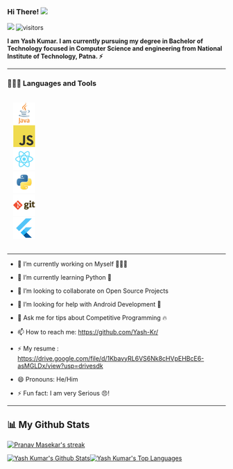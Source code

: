 ### Hi There! <img src="https://github.com/TheDudeThatCode/TheDudeThatCode/blob/master/Assets/Hi.gif" width="29px"> 

![](https://komarev.com/ghpvc/?username=Yash-Kr&color=brightgreen)
![visitors](https://visitor-badge.laobi.icu/badge?page_id=Yash-Kr/Yash-Kr)

**I am Yash Kumar. I am currently pursuing my degree in Bachelor of Technology focused in Computer Science and engineering from National Institute of Technology, Patna. ⚡** 

<hr>

<h3>👨🏻‍💻 Languages and Tools</h3>
<code>
  <img height="50" src="https://raw.githubusercontent.com/github/explore/80688e429a7d4ef2fca1e82350fe8e3517d3494d/topics/java/java.png">
  <img height="50" src="https://raw.githubusercontent.com/github/explore/80688e429a7d4ef2fca1e82350fe8e3517d3494d/topics/javascript/javascript.png">
  <img height="50" src="https://raw.githubusercontent.com/github/explore/80688e429a7d4ef2fca1e82350fe8e3517d3494d/topics/react/react.png">
  <img height="50" src="https://raw.githubusercontent.com/github/explore/80688e429a7d4ef2fca1e82350fe8e3517d3494d/topics/python/python.png">
  <img height="50" src="https://raw.githubusercontent.com/github/explore/80688e429a7d4ef2fca1e82350fe8e3517d3494d/topics/git/git.png">
  <img height="50" src="https://raw.githubusercontent.com/github/explore/80688e429a7d4ef2fca1e82350fe8e3517d3494d/topics/flutter/flutter.png">

</code>

<hr>

- 🔭 I’m currently working on Myself 🙍🏻‍♂️
 
- 🌱 I’m currently learning Python 🐍

- 👯 I’m looking to collaborate on Open Source Projects

- 🤔 I’m looking for help with Android Development 📲

- 💬 Ask me for tips about Competitive Programming 🔥
 
- 📫 How to reach me: https://github.com/Yash-Kr/

- ⚡ My resume : https://drive.google.com/file/d/1KbavyRL6VS6Nk8cHVpEHBcE6-asMGLDx/view?usp=drivesdk
 
- 😄 Pronouns: He/Him
 
- ⚡ Fun fact: I am very Serious 😠!

<hr>

 ## 📊 My Github Stats

<p>
    <a href="https://github.com/Yash-Kr">
        <img title="🔥 Get streak stats for your profile at git.io/streak-stats" alt="Pranav Masekar's streak" src="https://github-readme-streak-stats.herokuapp.com/?user=Yash-Kr&theme=black-ice&hide_border=true&stroke=0000&background=060A0CD0"/>
    </a>
</p>

<p>
<a href="https://github.com/ViAsmit"><img alt="Yash Kumar's Github Stats" src="https://github-readme-stats.vercel.app/api?username=Yash-Kr&show_icons=true&count_private=true&theme=react&hide_border=true&bg_color=0D1117" /></a><a href="https://github.com/Yash-Kr"><img alt="Yash Kumar's Top Languages" src="https://github-readme-stats.vercel.app/api/top-langs/?username=Yash-Kr&langs_count=8&count_private=true&layout=compact&theme=react&hide_border=true&bg_color=0D1117" /></a>
</p>

